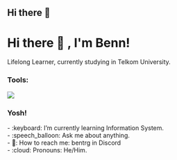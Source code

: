 ## Hi there 👋

# <summary><strong>Hi there :wave: , I'm Benn!</strong></summary>
Lifelong Learner, currently studying in Telkom University.
</p>

### <summary><strong>Tools:</strong></summary>
<p>
    <img src="https://img.shields.io/badge/Text%20Editor-Visual%20Studio%20Code-blue?&logo=visual%20studio%20code&logoColor=blue" />
</p>

### <summary><strong>Yosh!</strong></summary>
<p>
    - :keyboard: I’m currently learning Information System. </br>
    - :speech_balloon: Ask me about anything.</br>
    - 📧: How to reach me: bentrg in Discord</br>
    - :cloud: Pronouns: He/Him. </br>

